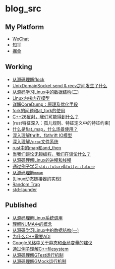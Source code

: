 # blog_src

## My Platform

- [WeChat](https://mp.weixin.qq.com/)
- [知乎](https://www.zhihu.com/creator)
- [掘金](https://juejin.cn/)

## Working

- [从源码理解flock](flock_in_depth.md)
- [UnixDomainSocket send & recv之间发生了什么](what_happened_between_send_and_recv.md)
- [从源码学习Linux中的数据结构(二)](../LinuxLearn/godeep/Things_about_kernel_data_structure_2.md)
- [Linux内核内存模型](../LinuxLearn/godeep/Things_about_kernel_memory_model.md)
- [详解CoreDump：原理及优化手段](../CppLearn/Test_Perf_Debug/debug/Things_about_coredump.md)
- [fork的问题和at_fork的使用](../CppLearn/Basic_Concept/Multi_Process/03_things_about_fork.md)
- [C++26反射，我们可能得到什么？]()
- [rust特征深入：孤儿规则、特征定义中的特征约束]
- [什么是flat_map，什么场景使用？](../CSFundations/data_structure/Map/About_flat_map.md)
- [深入理解thrift、fbthrift IO模型]()
- [深入理解`/proc`文件系统](../LinuxLearn/godeep/proc_fs/Things_about_proc_fs.md)
- [rust中的map和and_then]()
- [当我们谈论无锁编程，我们在谈论什么？](../CppLearn/Basic_Concept/Things_About/Things_about_lock_free.md)
- [从源码理解Linux的进程和线程]()
- [通过例子学习`std::future`&`folly::future`](../CppLearn/Basic_Concept/Multi_Process/05_std_future_%26_folly_future.md)
- [从源码理解`mmap`]()
- [Linux动态链接器的实现]
- [Random Trap](../CppLearn/Basic_Concept/Things_About/Things_about_random_generator.md)
- [std::launder]()

## Published

- [从源码理解Linux系统调用](how_to_define_a_syscall.md)
- [理解NUMA中的概念](../AppFrameThoughts/Computer/011_numa_concept.md)
- [从源码学习Linux中的数据结构(一)](../LinuxLearn/godeep/Things_about_kernel_data_structure_1.md)
- [为什么C++需要ADI](why_cpp_has_ADL.md)
- [Google风格中关于静态和全局变量的建议](../CppLearn/Basic_Concept/Things_About/Static_and_Global_Variables_by_google_sytle_guide.md)
- [通过例子理解C++filesystem](../CppLearn/Topics/Standard_Lib/filesystem_through_examples.md)
- [从源码理解GTest运行机制](../CppLearn/Test_Perf_Debug/test/GTest_runtime_through_source_code.md)
- [从源码理解GMock运行机制](../CppLearn/Test_Perf_Debug/test/GMock_runtime_through_source_code.md)
